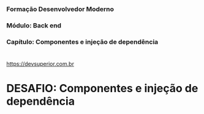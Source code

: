 ### Formação Desenvolvedor Moderno
### Módulo: Back end
### Capítulo: Componentes e injeção de dependência
#
https://devsuperior.com.br

# DESAFIO: Componentes e injeção de dependência
